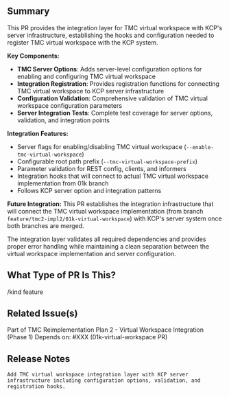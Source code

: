 <!--

Thanks for creating a pull request!
If this is your first time, please make sure to review CONTRIBUTING.MD.

-->

## Summary

This PR provides the integration layer for TMC virtual workspace with KCP's server infrastructure, establishing the hooks and configuration needed to register TMC virtual workspace with the KCP system.

**Key Components:**
- **TMC Server Options**: Adds server-level configuration options for enabling and configuring TMC virtual workspace
- **Integration Registration**: Provides registration functions for connecting TMC virtual workspace to KCP server infrastructure
- **Configuration Validation**: Comprehensive validation of TMC virtual workspace configuration parameters
- **Server Integration Tests**: Complete test coverage for server options, validation, and integration points

**Integration Features:**
- Server flags for enabling/disabling TMC virtual workspace (`--enable-tmc-virtual-workspace`)
- Configurable root path prefix (`--tmc-virtual-workspace-prefix`)
- Parameter validation for REST config, clients, and informers
- Integration hooks that will connect to actual TMC virtual workspace implementation from 01k branch
- Follows KCP server option and integration patterns

**Future Integration:**
This PR establishes the integration infrastructure that will connect the TMC virtual workspace implementation (from branch `feature/tmc2-impl2/01k-virtual-workspace`) with KCP's server system once both branches are merged.

The integration layer validates all required dependencies and provides proper error handling while maintaining a clean separation between the virtual workspace implementation and server configuration.

## What Type of PR Is This?

/kind feature

## Related Issue(s)

Part of TMC Reimplementation Plan 2 - Virtual Workspace Integration (Phase 1)
Depends on: #XXX (01k-virtual-workspace PR)

## Release Notes

```
Add TMC virtual workspace integration layer with KCP server infrastructure including configuration options, validation, and registration hooks.
```